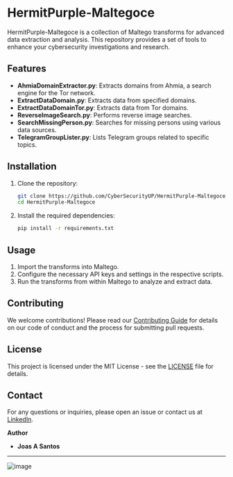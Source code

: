 # HermitPurple-Maltegoce

HermitPurple-Maltegoce is a collection of Maltego transforms for advanced data extraction and analysis. This repository provides a set of tools to enhance your cybersecurity investigations and research.

## Features

- **AhmiaDomainExtractor.py**: Extracts domains from Ahmia, a search engine for the Tor network.
- **ExtractDataDomain.py**: Extracts data from specified domains.
- **ExtractDataDomainTor.py**: Extracts data from Tor domains.
- **ReverseImageSearch.py**: Performs reverse image searches.
- **SearchMissingPerson.py**: Searches for missing persons using various data sources.
- **TelegramGroupLister.py**: Lists Telegram groups related to specific topics.

## Installation

1. Clone the repository:
   ```bash
   git clone https://github.com/CyberSecurityUP/HermitPurple-Maltegoce.git
   cd HermitPurple-Maltegoce
   ```
2. Install the required dependencies:
   ```bash
   pip install -r requirements.txt
   ```

## Usage

1. Import the transforms into Maltego.
2. Configure the necessary API keys and settings in the respective scripts.
3. Run the transforms from within Maltego to analyze and extract data.

## Contributing

We welcome contributions! Please read our [Contributing Guide](CONTRIBUTING.md) for details on our code of conduct and the process for submitting pull requests.

## License

This project is licensed under the MIT License - see the [LICENSE](LICENSE) file for details.

## Contact

For any questions or inquiries, please open an issue or contact us at [LinkedIn](https://www.linkedin.com/in/joas-antonio-dos-santos/).

**Author**
- **Joas A Santos**
  
---

![image](https://github.com/CyberSecurityUP/HermitPurple-Maltegoce/assets/34966120/d0a3fdbc-6f85-4669-9fe2-c924a81223e7)

